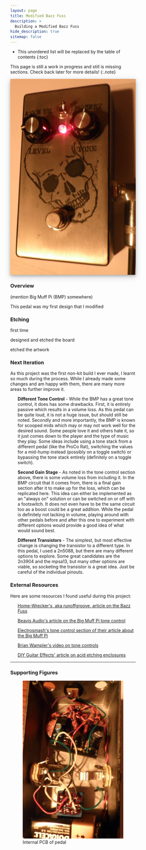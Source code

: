 ```yaml
---
layout: page
title: Modified Bazz Fuss
description: >
  Building a Modified Bazz Fuss
hide_description: true
sitemap: false
---
```


<style>

.banner {
  box-shadow: 0 4px 8px 0 rgba(0, 0, 0, 0.2), 0 6px 20px 0 rgba(0, 0, 0, 0.19);
  center;
}

.justify {
  text-align: justify;
}

.center {
  display: block;
  margin-left: auto;
  margin-right: auto;
  width: 50%;
}

* {
  box-sizing: border-box;
}

.column25 {
  float: left;
  width: 25%;
  padding: 10px;
}

.column30 {
  float: left;
  width: 30%;
  padding: 10px;
}

.column40 {
  float: left;
  width: 40%;
  padding: 10px;
}

.column50 {
  float: left;
  width: 50%;
  padding: 10px;
}

.column60 {
  float: left;
  width: 60%;
  padding: 10px;
}

.column70 {
  float: left;
  width: 70%;
  padding: 10px;
}

.column75 {
  float: left;
  width: 75%;
  padding: 10px;
}

.row:after {
  content: "";
  display: table;
  clear: both;
}

@media screen and (max-width: 600px) {
  .column25 {
    width: 100%;
  }
  .column30 {
    width: 100%;
  }
  .column40 {
    width: 100%;
  }
  .column50 {
    width: 100%;
  }
  .column60 {
    width: 100%;
  }
  .column70 {
    width: 100%;
  }
  .column75 {
    width: 100%;
  }
}

</style>


* This unordered list will be replaced by the table of contents
{:toc}

This page is still a work in progress and still is missing sections. Check back later for more details!
{:.note}

<div style="text-align: center;">
  <img src="/assets/guitar/mbf/mbf_front_side.jpg"  alt="Modified Bazz Fuss" class="banner">
</div>



### Overview

(mention Big Muff Pi (BMP) somewhere)

<p class="justify">
  This pedal was my first design that I modified
</p>


### Etching

first time

designed and etched the board

etched the artwork




### Next Iteration

As this project was the first non-kit build I ever made, I learnt so much during the process. While I already made some changes and am happy with them, there are many more areas to further improve it.

<ul>
<b>Different Tone Control</b> - While the BMP has a great tone control, it does has some drawbacks. First, it is entirely passive which results in a volume loss. As this pedal can be quite loud, it is not a huge issue, but should still be noted. Secondly and more importantly, the BMP is known for scooped mids which may or may not work well for the desired sound. Some people love it and others hate it, so it just comes down to the player and the type of music they play. Some ideas include using a tone stack from a different pedal (like the ProCo Rat), switching the values for a mid-hump instead (possibly on a toggle switch) or bypassing the tone stack entirely (definitely on a toggle switch).
</ul>


<ul>
<b>Second Gain Stage</b> - As noted in the tone control section above, there is some volume loss from including it. In the BMP circuit that it comes from, there is a final gain section after it to make up for the loss, which can be replicated here. This idea can either be implemented as an "always on" solution or can be switched on or off with a footswitch. It does not even have to be the same circuit too as a boost could be a great addition. While the pedal is definitely not lacking in volume, playing around with other pedals before and after this one to experiment with different options would provide a good idea of what would sound best.
</ul>


<ul>
<b>Different Transistors</b> - The simplest, but most effective change is changing the transistor to a different type. In this pedal, I used a 2n5088, but there are many different options to explore. Some great candidates are the 2n3904 and the mpsa13, but many other options are viable, so socketing the transistor is a great idea. Just be careful of the individual pinouts.  
</ul>


### External Resources

Here are some resources I found useful during this project:

<ul>
<a href="https://home-wrecker.com/bazz.html" target="_blank">Home-Wrecker's, aka runoffgroove, article on the Bazz Fuss</a>
</ul>

<ul>
<a href="https://beavisaudio.com/techpages/bigmufftonecontrol/" target="_blank">Beavis Audio's article on the Big Muff Pi tone control</a>
</ul>

<ul>
<a href="https://www.electrosmash.com/big-muff-pi-analysis#link4" target="_blank">Electrosmash's tone control section of their article about the Big Muff Pi</a>
</ul>

<ul>
<a href="https://www.youtube.com/watch?v=HZAuhjt75X4" target="_blank">Brian Wampler's video on tone controls</a>
</ul>

<ul>
<a href="https://diy-guitar-effects.tumblr.com/etching
" target="_blank">DIY Guitar Effects' article on acid etching enclosures</a>
</ul>


____

### Supporting Figures

<figure>
  <img src="/assets/guitar/mbf/mbf_guts.JPG"  alt="MBF Guts">
  <figcaption>Internal PCB of pedal</figcaption>
</figure>
